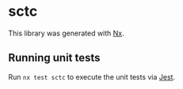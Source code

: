 # sctc

This library was generated with [Nx](https://nx.dev).

## Running unit tests

Run `nx test sctc` to execute the unit tests via [Jest](https://jestjs.io).
